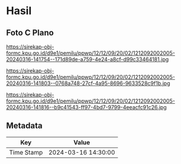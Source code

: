# Hasil

## Foto C Plano

https://sirekap-obj-formc.kpu.go.id/d9e1/pemilu/ppwp/12/12/09/20/02/1212092002005-20240316-141754--171d89de-a759-4e24-a8cf-d99c33464181.jpg

https://sirekap-obj-formc.kpu.go.id/d9e1/pemilu/ppwp/12/12/09/20/02/1212092002005-20240316-141803--0768a748-27cf-4a95-8696-9633528c9f1b.jpg

https://sirekap-obj-formc.kpu.go.id/d9e1/pemilu/ppwp/12/12/09/20/02/1212092002005-20240316-141816--b9c41543-ff97-4bd7-9799-4eeacfc91c26.jpg


## Metadata

| Key        | Value               |
| ---------- | ------------------- |
| Time Stamp | 2024-03-16 14:30:00 |



